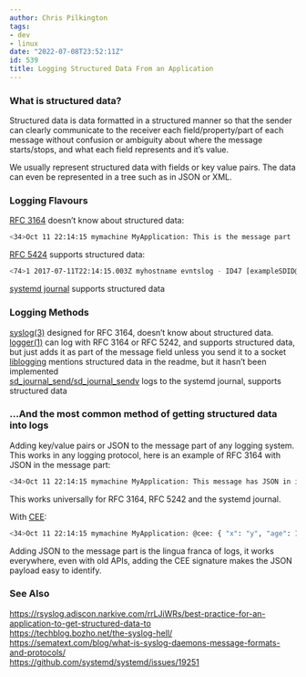 ```yaml
---
author: Chris Pilkington
tags:
- dev
- linux
date: "2022-07-08T23:52:11Z"
id: 539
title: Logging Structured Data From an Application
---
```


### What is structured data?

Structured data is data formatted in a structured manner so that the sender can clearly communicate to the receiver each field/property/part of each message without confusion or ambiguity about where the message starts/stops, and what each field represents and it’s value.

We usually represent structured data with fields or key value pairs. The data can even be represented in a tree such as in JSON or XML.

### Logging Flavours

[RFC 3164](https://datatracker.ietf.org/doc/html/rfc3164) doesn’t know about structured data:

```bash
<34>Oct 11 22:14:15 mymachine MyApplication: This is the message part
```

[RFC 5424](https://datatracker.ietf.org/doc/html/rfc5424) supports structured data:

```bash
<74>1 2017-07-11T22:14:15.003Z myhostname evntslog - ID47 [exampleSDID@12345 x="y" eventSource="MyApplication" eventID="6789"] This is the message part
```

[systemd journal](https://wiki.archlinux.org/title/Systemd/Journal) supports structured data

### Logging Methods

[syslog(3)](https://man7.org/linux/man-pages/man3/syslog.3.html) designed for RFC 3164, doesn’t know about structured data.  
[logger(1)](https://man7.org/linux/man-pages/man1/logger.1.html) can log with RFC 3164 or RFC 5242, and supports structured data, but just adds it as part of the message field unless you send it to a socket  
[liblogging](https://github.com/rsyslog/liblogging) mentions structured data in the readme, but it hasn’t been implemented  
[sd\_journal\_send/sd\_journal\_sendv](https://www.freedesktop.org/software/systemd/man/sd_journal_print.html) logs to the systemd journal, supports structured data

### ...And the most common method of getting structured data into logs

Adding key/value pairs or JSON to the message part of any logging system. This works in any logging protocol, here is an example of RFC 3164 with JSON in the message part:

```bash
<34>Oct 11 22:14:15 mymachine MyApplication: This message has JSON in it { "x": "y", "age": 123, "flag": true }
```

This works universally for RFC 3164, RFC 5242 and the systemd journal.

With [CEE](https://www.rsyslog.com/json-elasticsearch/):

```bash
<34>Oct 11 22:14:15 mymachine MyApplication: @cee: { "x": "y", "age": 123, "flag": true }
```

Adding JSON to the message part is the lingua franca of logs, it works everywhere, even with old APIs, adding the CEE signature makes the JSON payload easy to identify.

### See Also

<https://rsyslog.adiscon.narkive.com/rrLJiWRs/best-practice-for-an-application-to-get-structured-data-to>  
<https://techblog.bozho.net/the-syslog-hell/>  
<https://sematext.com/blog/what-is-syslog-daemons-message-formats-and-protocols/>  
<https://github.com/systemd/systemd/issues/19251>